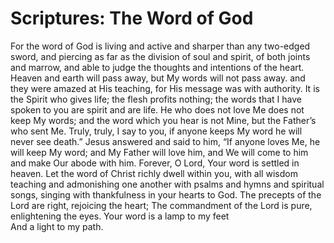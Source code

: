 <script setup>
    import MemorizationBlock from '../components/MemorizationBlock.vue';
</script>

# Scriptures: The Word of God

<MemorizationBlock title="Hebrews 4:12">
    For the word of God is living and active and sharper than any two-edged sword, and piercing as far as the division of soul and spirit, of both joints and marrow, and able to judge the thoughts and intentions of the heart.
</MemorizationBlock>

<MemorizationBlock title="Matthew 24:35">
    Heaven and earth will pass away, but My words will not pass away.
</MemorizationBlock>

<MemorizationBlock title="Luke 4:32">
    and they were amazed at His teaching, for His message was with authority.
</MemorizationBlock>

<MemorizationBlock title="John 6:63">
    It is the Spirit who gives life; the flesh profits nothing; the words that I have spoken to you are spirit and are life.
</MemorizationBlock>

<MemorizationBlock title="John 14:24">
    He who does not love Me does not keep My words; and the word which you hear is not Mine, but the Father’s who sent Me.
</MemorizationBlock>

<MemorizationBlock title="John 8:51">
    Truly, truly, I say to you, if anyone keeps My word he will never see death.”
</MemorizationBlock>

<MemorizationBlock title="John 14:23">
    Jesus answered and said to him, “If anyone loves Me, he will keep My word; and My Father will love him, and We will come to him and make Our abode with him.
</MemorizationBlock>

<MemorizationBlock title="Psalm 119:89">
    Forever, O Lord, Your word is settled in heaven.
</MemorizationBlock>

<MemorizationBlock title="Colossians 3:16">
    Let the word of Christ richly dwell within you, with all wisdom teaching and admonishing one another with psalms and hymns and spiritual songs, singing with thankfulness in your hearts to God.
</MemorizationBlock>

<MemorizationBlock title="Psalm 19:8">
    The precepts of the Lord are right, rejoicing the heart; The commandment of the Lord is pure, enlightening the eyes.
</MemorizationBlock>

<MemorizationBlock title="Psalm 119:105">
    Your word is a lamp to my feet <br />And a light to my path.
</MemorizationBlock>